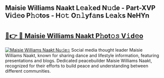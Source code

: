 ## Maisie Williams Naakt L𝚎a𝚔ed N𝚞𝚍e - Part-XVP Vi𝚍𝚎o P𝚑𝚘tos - H𝚘𝚝 O𝚗𝚕yf𝚊ns L𝚎a𝚔s NeHYn

# <h2><a href="http://kfc6afj.oniu.top/?m=Maisie+Williams+Naakt">🔗👉 🔴 Maisie Williams Naakt P𝚑ot𝚘𝚜 V𝚒d𝚎o</a></h2>

[![Maisie Williams Naakt Nu𝚍e𝚜](https://i.imgur.com/0qMVB7G.gif)](http://kfc6afj.oniu.top/?m=Maisie+Williams+Naakt)
Social media thought leader Maisie Williams Naakt, known for sharing dance and lifestyle information, featuring presentations and blogs. Dedicated peacebuilder Maisie Williams Naakt, recognized for their efforts to build peace and understanding between different communities.  
